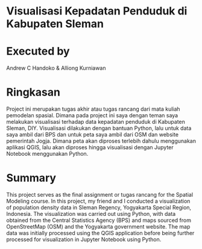 <h1>Visualisasi Kepadatan Penduduk di Kabupaten Sleman</h1>

<h1>Executed by</h1>
Andrew C Handoko & Alliong Kurniawan

<h1>Ringkasan</h1>
Project ini merupakan tugas akhir atau tugas rancang dari mata kuliah pemodelan spasial. Dimana pada project ini saya dengan teman saya melakukan visualisasi terhadap data kepadatan penduduk di Kabupaten Sleman, DIY. Visualisasi dilakukan dengan bantuan Python, lalu untuk data saya ambil dari BPS dan untuk peta saya ambil dari OSM dan website pemerintah Jogja. Dimana peta akan diproses terlebih dahulu menggunakan aplikasi QGIS, lalu akan diproses hingga visualisasi dengan Jupyter Notebook menggunakan Python. 

<h1>Summary</h1>
This project serves as the final assignment or tugas rancang for the Spatial Modeling course. In this project, my friend and I conducted a visualization of population density data in Sleman Regency, Yogyakarta Special Region, Indonesia. The visualization was carried out using Python, with data obtained from the Central Statistics Agency (BPS) and maps sourced from OpenStreetMap (OSM) and the Yogyakarta government website. The map data was initially processed using the QGIS application before being further processed for visualization in Jupyter Notebook using Python.

